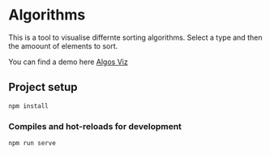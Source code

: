 # Algorithms

This is a tool to visualise differnte sorting algorithms. 
Select a type and then the amoount of elements to sort.

You can find a demo here [Algos Viz](algorithmsviz.web.app) 

## Project setup
```
npm install
```

### Compiles and hot-reloads for development
```
npm run serve
```
